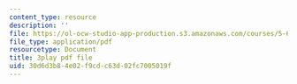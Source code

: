 ```yaml
---
content_type: resource
description: ''
file: https://ol-ocw-studio-app-production.s3.amazonaws.com/courses/5-60-thermodynamics-kinetics-spring-2008/30d6d3b84e02f9cdc63d02fc7005019f_TDqx8Zv1rRo.pdf
file_type: application/pdf
resourcetype: Document
title: 3play pdf file
uid: 30d6d3b8-4e02-f9cd-c63d-02fc7005019f
---
```

